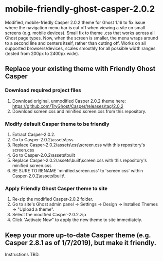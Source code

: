 # mobile-friendly-ghost-casper-2.0.2
Modified, mobile-friedly Casper 2.0.2 theme for Ghost 1.16 to fix issue where the navigation menu bar is cut off when viewing a site on small screens (e.g. mobile devices). Small fix to theme .css that works across all Ghost page types. Now, when the screen is smaller, the menu wraps around to a second line and centers itself, rather than cutting off. Works on all supported browsers/devices, scales smoothly for all possible width ranges (tested from 200px to 2400px wide).

## Replace your existing theme with Friendly Ghost Casper
### Download required project files
1. Download original, unmodified Casper 2.0.2 theme here: https://github.com/TryGhost/Casper/releases/tag/2.0.2
2. Download screen.css and minified.screen.css from this repository.

### Modify default Casper theme to be friendly
1. Extract Casper-2.0.2.
2. Go to Casper-2.0.2\assets\css
3. Replace Casper-2.0.2\assets\css\screen.css with this repository's screen.css
4. Go to Casper-2.0.2\assets\built
5. Replace Casper-2.0.2\assets\built\screen.css with this repository's minified.screen.css
6. BE SURE TO RENAME 'minified.screen.css' to 'screen.css' within Casper-2.0.2\assets\built\

### Apply Friendly Ghost Casper theme to site 
1. Re-zip the modified Casper-2.0.2 folder.
2. Go to site's Ghost admin panel -> Settings -> Design -> Installed Themes -> "Upload a theme".
3. Select the modified Casper-2.0.2.zip
4. Click "Activate Now" to apply the new theme to site immediately.

## Keep your more up-to-date Casper theme (e.g. Casper 2.8.1 as of 1/7/2019), but make it friendly.
Instructions TBD.
